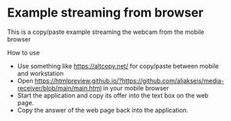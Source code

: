 # Example streaming from browser

This is a copy/paste example streaming the webcam from the mobile browser

How to use
* Use something like https://altcopy.net/ for copy/paste between mobile and workstation
* Open https://htmlpreview.github.io/?https://github.com/aliakseis/media-receiver/blob/main/main.html in your mobile browser
* Start the application and copy its offer into the text box on the web page.
* Copy the answer of the web page back into the application.
